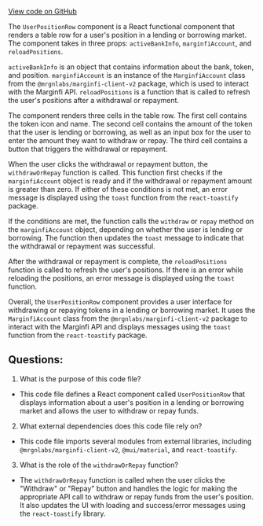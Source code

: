 [View code on GitHub](https://github.com/mrgnlabs/mrgn-ts/apps/marginfi-v2-ui/src/components/UserPositions/UserPositionRow/UserPositionRow.tsx)

The `UserPositionRow` component is a React functional component that renders a table row for a user's position in a lending or borrowing market. The component takes in three props: `activeBankInfo`, `marginfiAccount`, and `reloadPositions`. 

`activeBankInfo` is an object that contains information about the bank, token, and position. `marginfiAccount` is an instance of the `MarginfiAccount` class from the `@mrgnlabs/marginfi-client-v2` package, which is used to interact with the Marginfi API. `reloadPositions` is a function that is called to refresh the user's positions after a withdrawal or repayment.

The component renders three cells in the table row. The first cell contains the token icon and name. The second cell contains the amount of the token that the user is lending or borrowing, as well as an input box for the user to enter the amount they want to withdraw or repay. The third cell contains a button that triggers the withdrawal or repayment.

When the user clicks the withdrawal or repayment button, the `withdrawOrRepay` function is called. This function first checks if the `marginfiAccount` object is ready and if the withdrawal or repayment amount is greater than zero. If either of these conditions is not met, an error message is displayed using the `toast` function from the `react-toastify` package.

If the conditions are met, the function calls the `withdraw` or `repay` method on the `marginfiAccount` object, depending on whether the user is lending or borrowing. The function then updates the `toast` message to indicate that the withdrawal or repayment was successful.

After the withdrawal or repayment is complete, the `reloadPositions` function is called to refresh the user's positions. If there is an error while reloading the positions, an error message is displayed using the `toast` function.

Overall, the `UserPositionRow` component provides a user interface for withdrawing or repaying tokens in a lending or borrowing market. It uses the `MarginfiAccount` class from the `@mrgnlabs/marginfi-client-v2` package to interact with the Marginfi API and displays messages using the `toast` function from the `react-toastify` package.
## Questions: 
 1. What is the purpose of this code file?
- This code file defines a React component called `UserPositionRow` that displays information about a user's position in a lending or borrowing market and allows the user to withdraw or repay funds.

2. What external dependencies does this code file rely on?
- This code file imports several modules from external libraries, including `@mrgnlabs/marginfi-client-v2`, `@mui/material`, and `react-toastify`.

3. What is the role of the `withdrawOrRepay` function?
- The `withdrawOrRepay` function is called when the user clicks the "Withdraw" or "Repay" button and handles the logic for making the appropriate API call to withdraw or repay funds from the user's position. It also updates the UI with loading and success/error messages using the `react-toastify` library.
